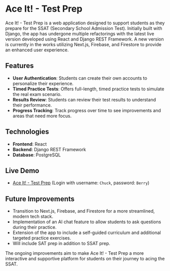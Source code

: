 # Ace It! - Test Prep

Ace It! - Test Prep is a web application designed to support students as they prepare for the SSAT (Secondary School Admission Test). Initially built with Django, the app has undergone multiple refactorings with the latest live version developed using React and Django REST Framework. A new version is currently in the works utilizing Next.js, Firebase, and Firestore to provide an enhanced user experience.

## Features

- **User Authentication**: Students can create their own accounts to personalize their experience.
- **Timed Practice Tests**: Offers full-length, timed practice tests to simulate the real exam scenario.
- **Results Review**: Students can review their test results to understand their performance.
- **Progress Tracking**: Track progress over time to see improvements and areas that need more focus.

## Technologies

- **Frontend**: React
- **Backend**: Django REST Framework
- **Database**: PostgreSQL

## Live Demo

- [Ace It! - Test Prep](https://andrewdole.com/testprep/) (Login with username: `Chuck`, password: `Berry`)

## Future Improvements

- Transition to Next.js, Firebase, and Firestore for a more streamlined, modern tech stack.
- Implementation of an AI chat feature to allow students to ask questions during their practice.
- Extension of the app to include a self-guided curriculum and additional targeted practice exercises.
- Will include SAT prep in addition to SSAT prep.

The ongoing improvements aim to make Ace It! - Test Prep a more interactive and supportive platform for students on their journey to acing the SSAT.

